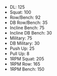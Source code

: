 * DL: 125
*  Squat: 100
*  Row/Bench: 92
*  DB Row/Bench: 35
*  Incline Bench: 75
*  Incline DB Bench: 30
*  Military: 75
*  DB Military: 30
*  Push Up: 25
*  Pull Up: 8
*  1RPM Squat: 205
*  1RPM Row: 165
*  1RPM Bench: 150
